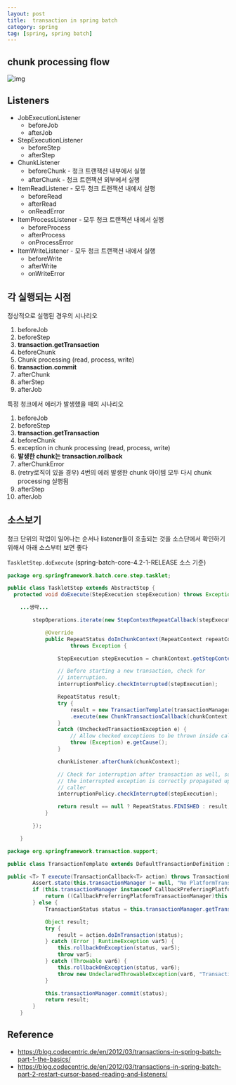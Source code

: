 ```yaml
---
layout: post
title:  transaction in spring batch
category: spring
tag: [spring, spring batch]
---
```




## chunk processing flow

![img](https://blog.codecentric.de/files/2012/03/Blog_Transactions_Listeners-1024x528.png)



## Listeners
- JobExecutionListener
  - beforeJob
  - afterJob
- StepExecutionListener
  - beforeStep
  - afterStep
- ChunkListener
  - beforeChunk - 청크 트랜잭션 내부에서 실행
  - afterChunk - 청크 트랜잭션 외부에서 실행
- ItemReadListener -  모두 청크 트랜잭션 내에서 실행
  - beforeRead
  - afterRead
  - onReadError
- ItemProcessListener - 모두 청크 트랜잭션 내에서 실행
  - beforeProcess
  - afterProcess
  - onProcessError
- ItemWriteListener - 모두 청크 트랜잭션 내에서 실행
  - beforeWrite 
  - afterWrite
  - onWriteError



## 각 실행되는 시점

정상적으로 실행된 경우의 시나리오

1. beforeJob
2. beforeStep
3. **transaction.getTransaction** 
4. beforeChunk
5. Chunk processing (read, process, write)
6. **transaction.commit**
7. afterChunk
8. afterStep
9. afterJob



특정 청크에서 에러가 발생했을 때의 시나리오

1. beforeJob
2. beforeStep
3. **transaction.getTransaction** 
4. beforeChunk
5. exception in chunk processing (read, process, write)
6. **발생한 chunk는 transaction.rollback**
7. afterChunkError
8. (retry로직이 있을 경우) 4번의 에러 발생한 chunk 아이템 모두 다시 chunk processing 실행됨
9. afterStep
10. afterJob





## 소스보기

청크 단위의 작업이 일어나는 순서나 listener들이 호출되는 것을 소스단에서 확인하기 위해서 아래 소스부터 보면 좋다

`TaskletStep.doExecute` (spring-batch-core-4.2-1-RELEASE 소스 기준)

```java
package org.springframework.batch.core.step.tasklet;

public class TaskletStep extends AbstractStep {
  protected void doExecute(StepExecution stepExecution) throws Exception {

    ...생략...

		stepOperations.iterate(new StepContextRepeatCallback(stepExecution) {

			@Override
			public RepeatStatus doInChunkContext(RepeatContext repeatContext, ChunkContext chunkContext)
					throws Exception {

				StepExecution stepExecution = chunkContext.getStepContext().getStepExecution();

				// Before starting a new transaction, check for
				// interruption.
				interruptionPolicy.checkInterrupted(stepExecution);

				RepeatStatus result;
				try {
					result = new TransactionTemplate(transactionManager, transactionAttribute)
					.execute(new ChunkTransactionCallback(chunkContext, semaphore));
				}
				catch (UncheckedTransactionException e) {
					// Allow checked exceptions to be thrown inside callback
					throw (Exception) e.getCause();
				}

				chunkListener.afterChunk(chunkContext);

				// Check for interruption after transaction as well, so that
				// the interrupted exception is correctly propagated up to
				// caller
				interruptionPolicy.checkInterrupted(stepExecution);

				return result == null ? RepeatStatus.FINISHED : result;
			}

		});

	}
```



```java
package org.springframework.transaction.support;

public class TransactionTemplate extends DefaultTransactionDefinition implements TransactionOperations, InitializingBean {

public <T> T execute(TransactionCallback<T> action) throws TransactionException {
        Assert.state(this.transactionManager != null, "No PlatformTransactionManager set");
        if (this.transactionManager instanceof CallbackPreferringPlatformTransactionManager) {
            return ((CallbackPreferringPlatformTransactionManager)this.transactionManager).execute(this, action);
        } else {
            TransactionStatus status = this.transactionManager.getTransaction(this);

            Object result;
            try {
                result = action.doInTransaction(status);
            } catch (Error | RuntimeException var5) {
                this.rollbackOnException(status, var5);
                throw var5;
            } catch (Throwable var6) {
                this.rollbackOnException(status, var6);
                throw new UndeclaredThrowableException(var6, "TransactionCallback threw undeclared checked exception");
            }

            this.transactionManager.commit(status);
            return result;
        }
    }
```



## Reference

* https://blog.codecentric.de/en/2012/03/transactions-in-spring-batch-part-1-the-basics/
* https://blog.codecentric.de/en/2012/03/transactions-in-spring-batch-part-2-restart-cursor-based-reading-and-listeners/
